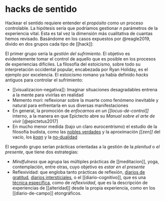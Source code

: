 # hacks de sentido
Hackear el sentido requiere entender el *propósito* como un proceso controlable. La hipótesis sería que podríamos gestionar *n* parámetros de la experiencia vital. Esta es tal vez la dimensión más cualitativa de cuantas hemos revisado.  Basándome en los casos expuestos por @reagle2019, divido en dos grupos cada tipo de [[hack]]:

El primer grupo sería la *gestión del sufrimiento*. El objetivo es evidentemente tomar el control de aquello que es posible en los procesos de experiencias difíciles. La filosofía del estoicismo, sobre todo su interpretación occidental popular, encabezada por Ryan Holiday, es el ejemplo por excelencia. El estoicismo romano ya había definido *hacks* antiguos para controlar el sufrimiento:

- [[visualizacion-negativa]]: Imaginar situaciones desagradables entrena a la mente para vivirlas en realidad
- Memento mori: reflexionar sobre la muerte como fenómeno inevitable y natural para enfrentarla en sus diversas manifestaciones
- En general, la promoción de *enfocarnos en un [[locus-de-control]]* interno, a la manera en que Epictecto abre su *Manual sobre el arte de vivir* [@epictetus2017]
- En mucho menor medida (bajo un claro eurocentrismo) el estudio de la filosofía budista, como las [nobles verdades](https://es.wikipedia.org/wiki/Cuatro_nobles_verdades) y la aproximación *[[zen]]* del vacío, los [*koan*](https://es.wikipedia.org/wiki/K%C5%8Dan) y la [no-dualidad](https://es.wikipedia.org/wiki/No_dualismo)

El segundo grupo serían prácticas orientadas a la gestión de la *plenitud* o *el presente*, que tiene dos estrategias:

- *Mindfulness* que agrupa las múltiples prácticas de [[meditacion]], yoga, contemplación, entre otras, cuyo objetivo es *estar en el presente*
- Reflexividad: que engloba tanto prácticas de reflexión, [diarios de gratitud](https://en.wikipedia.org/wiki/Gratitude_journal), [diarios intersticiales](https://nesslabs.com/interstitial-journaling), o el [[diario-cognitivo]], que es una [técnica específica](https://betterhumans.pub/cognitive-journaling-a-systematic-method-to-overcome-negative-beliefs-119be459842c), como de *reflexividad*, que es la descripción de experiencias de [[alteridad]] desde la propia experiencia, como en los [[diario-de-campo]] etongráficos.